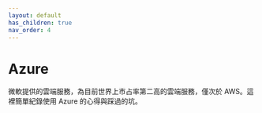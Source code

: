 ```yaml
---
layout: default
has_children: true
nav_order: 4
---
```


# Azure

微軟提供的雲端服務，為目前世界上市占率第二高的雲端服務，僅次於 AWS。這裡簡單紀錄使用 Azure 的心得與踩過的坑。

